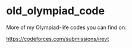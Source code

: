 # old_olympiad_code

More of my Olympiad-life codes you can find on:

https://codeforces.com/submissions/irevt
